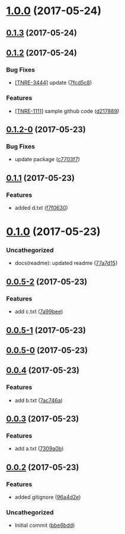 <a name="1.0.0"></a>
# [1.0.0](https://github.com/ajfranzoia/conventional-changelog-playground/compare/v0.1.3...v1.0.0) (2017-05-24)



<a name="0.1.3"></a>
## [0.1.3](https://github.com/ajfranzoia/conventional-changelog-playground/compare/v0.1.2...v0.1.3) (2017-05-24)



<a name="0.1.2"></a>
## [0.1.2](https://github.com/ajfranzoia/conventional-changelog-playground/compare/v0.1.2-0...v0.1.2) (2017-05-24)


### Bug Fixes

* [[TNRE-3444]](https://artear.atlassian.net//browse/TNRE-3444)
update ([7fcd5c8](https://github.com/ajfranzoia/conventional-changelog-playground/commit/7fcd5c8))


### Features

* [[TNRE-1111]](https://artear.atlassian.net//browse/TNRE-1111)
sample github code ([d217889](https://github.com/ajfranzoia/conventional-changelog-playground/commit/d217889))



<a name="0.1.2-0"></a>
## [0.1.2-0](https://github.com/ajfranzoia/conventional-changelog-playground/compare/v0.1.1...v0.1.2-0) (2017-05-23)


### Bug Fixes

* update package ([c7703f7](https://github.com/ajfranzoia/conventional-changelog-playground/commit/c7703f7))



<a name="0.1.1"></a>
## [0.1.1](https://github.com/ajfranzoia/conventional-changelog-playground/compare/v0.1.0...v0.1.1) (2017-05-23)


### Features

* added d.txt ([f7f0630](https://github.com/ajfranzoia/conventional-changelog-playground/commit/f7f0630))



<a name="0.1.0"></a>
# [0.1.0](https://github.com/ajfranzoia/conventional-changelog-playground/compare/v0.0.5-2...v0.1.0) (2017-05-23)


### Uncathegorized

* docs(readme): updated readme ([77a7d15](https://github.com/ajfranzoia/conventional-changelog-playground/commit/77a7d15))



<a name="0.0.5-2"></a>
## [0.0.5-2](https://github.com/ajfranzoia/conventional-changelog-playground/compare/v0.0.5-1...v0.0.5-2) (2017-05-23)


### Features

* add c.txt ([7a99bee](https://github.com/ajfranzoia/conventional-changelog-playground/commit/7a99bee))



<a name="0.0.5-1"></a>
## [0.0.5-1](https://github.com/ajfranzoia/conventional-changelog-playground/compare/v0.0.5-0...v0.0.5-1) (2017-05-23)



<a name="0.0.5-0"></a>
## [0.0.5-0](https://github.com/ajfranzoia/conventional-changelog-playground/compare/v0.0.4...v0.0.5-0) (2017-05-23)



<a name="0.0.4"></a>
## [0.0.4](https://github.com/ajfranzoia/conventional-changelog-playground/compare/v0.0.3...v0.0.4) (2017-05-23)


### Features

* add b.txt ([7ac746a](https://github.com/ajfranzoia/conventional-changelog-playground/commit/7ac746a))



<a name="0.0.3"></a>
## [0.0.3](https://github.com/ajfranzoia/conventional-changelog-playground/compare/v0.0.2...v0.0.3) (2017-05-23)


### Features

* add a.txt ([7309a0b](https://github.com/ajfranzoia/conventional-changelog-playground/commit/7309a0b))



<a name="0.0.2"></a>
## [0.0.2](https://github.com/ajfranzoia/conventional-changelog-playground/compare/bbe6bdd...v0.0.2) (2017-05-23)


### Features

* added gitignore ([96a4d2e](https://github.com/ajfranzoia/conventional-changelog-playground/commit/96a4d2e))


### Uncathegorized

* Initial commit ([bbe6bdd](https://github.com/ajfranzoia/conventional-changelog-playground/commit/bbe6bdd))



